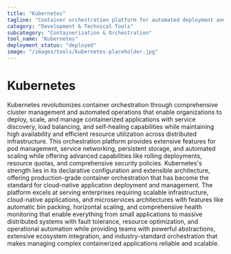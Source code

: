 ```yaml
---
title: "Kubernetes"
tagline: "Container orchestration platform for automated deployment and scaling"
category: "Development & Technical Tools"
subcategory: "Containerization & Orchestration"
tool_name: "Kubernetes"
deployment_status: "deployed"
image: "/images/tools/kubernetes-placeholder.jpg"
---
```


# Kubernetes

Kubernetes revolutionizes container orchestration through comprehensive cluster management and automated operations that enable organizations to deploy, scale, and manage containerized applications with service discovery, load balancing, and self-healing capabilities while maintaining high availability and efficient resource utilization across distributed infrastructure. This orchestration platform provides extensive features for pod management, service networking, persistent storage, and automated scaling while offering advanced capabilities like rolling deployments, resource quotas, and comprehensive security policies. Kubernetes's strength lies in its declarative configuration and extensible architecture, offering production-grade container orchestration that has become the standard for cloud-native application deployment and management. The platform excels at serving enterprises requiring scalable infrastructure, cloud-native applications, and microservices architectures with features like automatic bin packing, horizontal scaling, and comprehensive health monitoring that enable everything from small applications to massive distributed systems with fault tolerance, resource optimization, and operational automation while providing teams with powerful abstractions, extensive ecosystem integration, and industry-standard orchestration that makes managing complex containerized applications reliable and scalable.